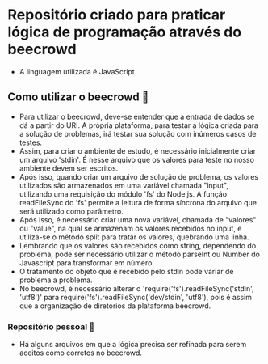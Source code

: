 # Repositório criado para praticar lógica de programação através do beecrowd

- A linguagem utilizada é JavaScript 

## Como utilizar o beecrowd 🐝

- Para utilizar o beecrowd, deve-se entender que a entrada de dados se dá a partir do URI. A própria plataforma, para testar a lógica criada para a solução de problemas, irá testar sua solução com inúmeros casos de testes.
- Assim, para criar o ambiente de estudo, é necessário inicialmente criar um arquivo 'stdin'. É nesse arquivo que os valores para teste no nosso ambiente devem ser escritos.
- Após isso, quando criar um arquivo de solução de problema, os valores utilizados são armazenados em uma variável chamada "input", utilizando uma requisição do módulo 'fs' do Node.js. A função readFileSync do 'fs' permite a leitura de forma síncrona do arquivo que será utilizado como parâmetro.
- Após isso, é necessário criar uma nova variável, chamada de "valores" ou "value", na qual se armazenam os valores recebidos no input, e utiliza-se o método split para tratar os valores, quebrando uma linha.
- Lembrando que os valores são recebidos como string, dependendo do problema, pode ser necessário utilizar o método parseInt ou Number do Javascript para transformar em número.
- O tratamento do objeto que é recebido pelo stdin pode variar de problema a problema.
- No beecrowd, é necessário alterar o 'require('fs').readFileSync('stdin', 'utf8')' para require('fs').readFileSync('dev/stdin', 'utf8'), pois é assim que a organização de diretórios da plataforma beecrowd.

### Repositório pessoal 🚩

- Há alguns arquivos em que a lógica precisa ser refinada para serem aceitos como corretos no beecrowd.

